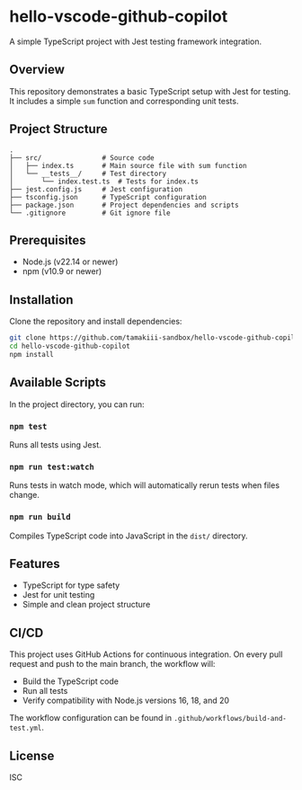 # hello-vscode-github-copilot

A simple TypeScript project with Jest testing framework integration.

## Overview

This repository demonstrates a basic TypeScript setup with Jest for testing. It includes a simple `sum` function and corresponding unit tests.

## Project Structure

```
.
├── src/               # Source code
│   ├── index.ts       # Main source file with sum function
│   └── __tests__/     # Test directory
│       └── index.test.ts  # Tests for index.ts
├── jest.config.js     # Jest configuration
├── tsconfig.json      # TypeScript configuration
├── package.json       # Project dependencies and scripts
└── .gitignore         # Git ignore file
```

## Prerequisites

- Node.js (v22.14 or newer)
- npm (v10.9 or newer)

## Installation

Clone the repository and install dependencies:

```bash
git clone https://github.com/tamakiii-sandbox/hello-vscode-github-copilot.git
cd hello-vscode-github-copilot
npm install
```

## Available Scripts

In the project directory, you can run:

### `npm test`

Runs all tests using Jest.

### `npm run test:watch`

Runs tests in watch mode, which will automatically rerun tests when files change.

### `npm run build`

Compiles TypeScript code into JavaScript in the `dist/` directory.

## Features

- TypeScript for type safety
- Jest for unit testing
- Simple and clean project structure

## CI/CD

This project uses GitHub Actions for continuous integration. On every pull request and push to the main branch, the workflow will:

- Build the TypeScript code
- Run all tests
- Verify compatibility with Node.js versions 16, 18, and 20

The workflow configuration can be found in `.github/workflows/build-and-test.yml`.

## License

ISC